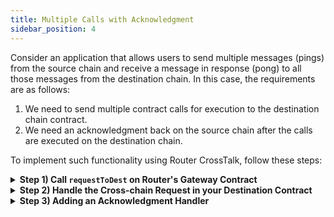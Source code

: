 ```yaml
---
title: Multiple Calls with Acknowledgment
sidebar_position: 4
---
```


Consider an application that allows users to send multiple messages (pings) from the source chain and receive a message in response (pong) to all those messages from the destination chain. In this case, the requirements are as follows:

1.  We need to send multiple contract calls for execution to the destination chain contract.
2.  We need an acknowledgment back on the source chain after the calls are executed on the destination chain.

To implement such functionality using Router CrossTalk, follow these steps:

<details>
<summary><b>Step 1) Call <code>requestToDest</code> on Router's Gateway Contract</b></summary>

We will initiate a cross-chain request from the source chain by calling the `requestToDest` function on Router's source chain Gateway contract.

```javascript
gatewayContract.requestToDest(
  Utils.RequestArgs(expiryTimstamp, isAtomicCalls),
  Utils.AckType.ACK_ON_BOTH,
  Utils.AckGasParams(ackGasLimit, ackGasPrice),
  Utils.DestinationChainParams(
    destGasLimit,
    destGasPrice,
    chainType,
    chainId,
    asmAddress
  ),
  Utils.ContractCalls(payloads, addresses)
);
```

While calling the **`requestToDest`** function on the Gateway contract, we need to pass the following parameters:

1. **requestArgs:**

   1. **expiryTimestamp:** If you want to add a specific expiry timestamp, you can mention it against this parameter. Your request will get reverted if it is not executed before the expiryTimestamp. If you don't want any expiryTimestamp, you can use **`type(uint64).max`** as the expiryTimestamp.
   2. **isAtomicCalls:** Set it to true if you want to ensure that either all your contract calls are executed or none of them are executed. Set it to false if you do not require atomicity.

2. **ackType:**

   1. Set this to **ACK_ON_SUCCESS** if you only want to get acknowledgment when the execution on the destination chain is successful.
   2. Set this to **ACK_ON_ERROR** if you only want to get acknowledgment when the execution on the destination chain failed.
   3. Set this to **ACK_ON_BOTH** if you want to get acknowledgment in both the cases (success and failure).

3. **ackGasParams:**

   1. **ackGasLimit:** Gas limit for execution of the function **`handleCrossTalkAck`** on the source chain.
   2. **ackGasPrice:** Gas price with which you want to execute the aforementioned function on the source chain.

4. **destinationChainParams:** We need to pass the destination chain gas limit, gas price, chain type, the chain ID and the address of ASM here. Read more about ASM [here](../../understanding-crosstalk/additionalSecurityModule.md)

5. **contractCalls:** Encode the payloads and the destination contract addresses in byte arrays and pass them in this function. The payload consist of the ABI-encoded data you want to send to the other chain. The destinationContractAddress is the address of the recipient contract on the destination chain that will handle the cross-chain request. In this case, we want to different payloads to different destination contracts.

   ```javascript
   bytes[] memory addresses = new bytes[](3);
   addresses[0] = toBytes(destinationContractAddress1);
   addresses[1] = toBytes(destinationContractAddress2);
   addresses[2] = toBytes(destinationContractAddress3);

   bytes[] memory payloads = new bytes[](3);
   payloads[0] = payload1;
   payloads[1] = payload2;
   payloads[2] = payload3;
   ```

   The **`toBytes`** function can be found [here](../understanding-crosstalk/requestToDest#6-contractcalls).

</details>

<details>
<summary><b>Step 2) Handle the Cross-chain Request in your Destination Contract</b></summary>

Once the cross-chain request is received on the destination chain, we need a mechanism to handle it. That's where **`handleRequestFromSource`** function comes into play. Router's Gateway contract on the destination chain will pass the payload along with the source chain details to the respective destination chain contract by calling this function.

```javascript
function handleRequestFromSource(
	  bytes memory srcContractAddress,
	  bytes memory payload,
	  string memory srcChainId,
	  uint64 srcChainType
) external returns (bytes memory)
```

You can handle the payload in any way you want to complete your cross-chain functionality.

</details>

<details>
<summary><b>Step 3) Adding an Acknowledgment Handler</b></summary>

Since we are anticipating an acknowledgment on the source chain, we need to implement an acknowledgment handler function. This will be contain the logic to handle the acknowledgement, i.e., what you want to do on the source chain post the execution of the request on the destination chain. The documentation for this function can be found [here](../../understanding-crosstalk//evm_guides/handleCrossTalkAck).

```javascript
function handleCrossTalkAck(
  uint64 eventIdentifier,
  bool[] memory execFlags,
  bytes[] memory execData
) external
```

</details>
